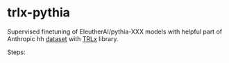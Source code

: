 # trlx-pythia
 Supervised finetuning of EleutherAI/pythia-XXX models with helpful part of Anthropic hh [dataset](https://huggingface.co/datasets/Dahoas/full-hh-rlhf) with [TRLx](https://github.com/CarperAI/trlx/tree/main) library. 

Steps: 
